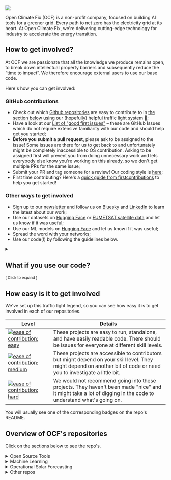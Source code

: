 
<img src="https://cdn.prod.website-files.com/62d92550f6774db58d441cca/6324a2038936ecda71599a8b_OCF_Logo_black_trans.png" style="background-color:white;" />

Open Climate Fix (OCF) is a non-profit company, focused on building AI tools for a greener grid.
Every path to net zero has the electricity grid at its heart.
At Open Climate Fix, we're delivering cutting-edge technology for industry to accelerate the energy transition.

## How to get involved?
At OCF we are passionate that all the knowledge we produce remains open, to break down intellectual property barriers and subsequently reduce the “time to impact”. We therefore encourage external users to use our base code.

Here's how you can get involved:

### GitHub contributions

* Check out which [Github repositories](https://github.com/openclimatefix?view_as=public#overview-of-ocfs-repositories) are easy to contribute to in [the section below](https://github.com/openclimatefix/.github/edit/os-instructions/profile/README.md#how-easy-is-it-to-get-involved) using our (hopefully) helpful traffic light system 🚦;
* Have a look at our [List of "good first issues"](https://github.com/search?l=&p=1&q=user%3Aopenclimatefix+label%3A%22good+first+issue%22&ref=advsearch&type=Issues&utf8=%E2%9C%93&state=open) – these are GitHub Issues which do not require extensive familiarity with our code and should help get you started;
* **Before you submit a pull request**, please ask to be assigned to the issue! Some issues are there for us to get back to and unfortunately might be completely inaccessible to OS contribution. Asking to be assigned first will prevent you from doing unnecessary work and lets everybody else know you're working on this already, so we don't get multiple PRs for the same issue;
* Submit your PR and tag someone for a review! Our coding style is [here](https://github.com/openclimatefix/.github/blob/main/coding_style.md);
* First time contributing? Here's a [quick guide from firstcontributions](https://github.com/firstcontributions/first-contributions) to help you get started!

### Other ways to get involved
* Sign up to our [newsletter](https://ocfnews.substack.com/?utm_source=substack&utm_medium=web&utm_campaign=substack_profile) and follow us on [Bluesky](https://bsky.app/profile/openclimatefix.org) and [LinkedIn](https://www.linkedin.com/company/19123036/admin/) to learn the latest about our work;
* Use our datasets on [Hugging Face](https://huggingface.co/openclimatefix) or [EUMETSAT satellite data](https://console.cloud.google.com/marketplace/product/bigquery-public-data/eumetsat-seviri-rss?hl=en-GB&project=solar-pv-nowcasting) and let us know if it was useful;
* Use our ML models on [Hugging Face](https://huggingface.co/openclimatefix) and let us know if it was useful;
* Spread the word with your networks;
* Use our code(!) by following the guidelines below.


<details><summary><a>
  <h2>What if you use our code?</h2> <small>[ Click to expand ]</small>
</a></summary>

In order for us to understand the use of our models, and to demonstrate impact to future funders, it is invaluable for us to know who is using the code and, if possible, how.

We licence the code in this repository under a permissive MIT licence and if you are using the code or deriving from it, we request that you attribute the use of Open Climate Fix’s work in your product by adding the text below:

#### 'original code by [Open Climate Fix](https://github.com/openclimatefix)'

If you're a contributor, we'd love for you to share your work! We ask our community to refer to themselves as an Open Climate Fix Community Contributor, specifically across social media channels and on personal CVs or portfolios.

</details>

## How easy is it to get involved
We've set up this traffic light legend, so you can see how easy it is to get involved in each of our repositories.


| Level | Details|
|--- | ---- |
|[![ease of contribution: easy](https://img.shields.io/badge/ease%20of%20contribution:%20easy-32bd50)](https://github.com/openclimatefix/ocf-meta-repo?tab=readme-ov-file#how-easy-is-it-to-get-involved) | These projects are easy to run, standalone, and have easily readable code. There should be issues for everyone at different skill levels.                         |
| [![ease of contribution: medium](https://img.shields.io/badge/ease%20of%20contribution:%20medium-f4900c)](https://github.com/openclimatefix/ocf-meta-repo?tab=readme-ov-file#how-easy-is-it-to-get-involved)  | These projects are accessible to contributors but might depend on your skill level. They might depend on another bit of code or need you to investigate a little bit.
| [![ease of contribution: hard](https://img.shields.io/badge/ease%20of%20contribution:%20hard-bb2629)](https://github.com/openclimatefix/ocf-meta-repo?tab=readme-ov-file#how-easy-is-it-to-get-involved) | We would not recommend going into these projects. They haven't been made "nice" and it might take a lot of digging in the code to understand what's going on.      |

You will usually see one of the corresponding badges on the repo's README.


## Overview of OCF's repositories

Click on the sections below to see the repo's.

<details><summary><a>Open Source Tools</a></summary>

| Repo                                                                                                     | Description                           | Main Developer                                     | Easy to contribute ? |
|----------------------------------------------------------------------------------------------------------|---------------------------------------|----------------------------------------------------| --- |
| [Open-Source-Quartz-Solar-Forecast](https://github.com/openclimatefix/Open-Source-Quartz-Solar-Forecast) | Open Source Solar Site Level Forecast | [Zak Watts](https://github.com/zakwatts)           | 🟢
| [NWP consumer](https://github.com/openclimatefix/nwp-consumer)                                           | Microservice for consuming NWP data.  | [Sol Cotton](https://github.com/devsjc)            | 🟢
| [Elexonpy](https://github.com/openclimatefix/elexonpy)                                                   | Python wrapper for UK Elexon data     | [Peter Dudfield](https://github.com/peterdudfield) | 🟢
| [open-data-pvnet](https://github.com/openclimatefix/open-data-pvnet)     | Solar Forecasting using PVNet on Open Data    | [Sukhil Patel](https://github.com/Sukh-P) | 🟢

</details>

<details><summary><a>Machine Learning</a></summary>

### Main repositories for our ML experiments

| Repo                                                                       | Description                                                                                                                                                                                                                                                                                                                              | Main Developer                                     | Easy to contribute? |
|----------------------------------------------------------------------------|------------------------------------------------------------------------------------------------------------------------------------------------------------------------------------------------------------------------------------------------------------------------------------------------------------------------------------------|----------------------------------------------------|---------------------|
| [ocf-data-sampler](https://github.com/openclimatefix/ocf-data-sampler)                   | Library for creating samples suitable for ML from weather and power datasets | [James Fulton](https://github.com/dfulu) | 🟢
| [PVnet](https://github.com/openclimatefix/pvnet)                           | PV net main repo | [James Fulton](https://github.com/dfulu) | 🔴
| [PVNet-summation](https://github.com/openclimatefix/PVNet-summation)       | This project is used for training a model to sum the GSP predictions of PVNet into a national estimate     | [James Fulton](https://github.com/dfulu) | 🔴                 |
| [pv-site-prediction](https://github.com/openclimatefix/pv-site-prediction) | ML experiments and models for SBRI project | [Zak Watts](https://github.com/zakwatts) | 🔴
| [UK PV National XG](https://github.com/openclimatefix/uk-pv-national-xg)   | National GSP PV forecasting using Gradient Boosted Methods.     | [Peter Dudfield](https://github.com/peterdudfield) | 🔴                 |

### PyTorch implementations of ML models from the literature

| Repo                                                                         | Description  |    Main Developer      | Easy to contribute ? |
|------------------------------------------------------------------------------|------------------------|-------| --- |
| [Graph Weather](https://github.com/openclimatefix/graph_weather)         | PyTorch implementation of Ryan Keisler's 2022 "Forecasting Global Weather with Graph Neural Networks" paper (https://arxiv.org/abs/2202.07575) | [Jacob Bieker](https://github.com/jacobbieker) | 🟢
| [MetNet](https://github.com/openclimatefix/metnet)                           | PyTorch Implementation of Google Research's MetNet ([Sønderby et al. 2020](https://arxiv.org/abs/2003.12140)), inspired from Thomas Capelle's [metnet_pytorch](https://github.com/tcapelle/metnet_pytorch/tree/master/metnet_pytorch). | [Jacob Bieker](https://github.com/jacobbieker) | 🟢
| [Skillful Nowcasting](https://github.com/openclimatefix/skillful_nowcasting) | Implementation of DeepMind's Skillful Nowcasting GAN ([Ravuri et al. 2021](https://arxiv.org/abs/2104.00954)) in PyTorch Lightning. | [Jacob Bieker](https://github.com/jacobbieker) | 🟠
| [Perceiver Pytorch](https://github.com/openclimatefix/perceiver-pytorch)     | Implementation of DeepMind's Perceiver ([Jaegle et al. 2021](https://arxiv.org/abs/2103.03206)) and Perceiver IO ([Jaegle et al. 2021](https://arxiv.org/abs/2107.14795)) in Pytorch. Forked from [lucidrains/perceiver-pytorch](https://github.com/lucidrains/perceiver-pytorch) |[Jack Kelly](https://github.com/JackKelly) | 🔴

</details>

<details><summary><a>Operational Solar Forecasting</a></summary>

### General

| Repo                                                                               | Description  |    Main Developer      | Easy to contribute ? |
|------------------------------------------------------------------------------------|------------------------|-------| --- |
| [pv-site-datamodel](https://github.com/openclimatefix/pv-site-datamodel)           | Datamodel for PV sites | [Peter Dudfield](https://github.com/peterdudfield) | 🟢
| [ocf-infrastructure](https://github.com/openclimatefix/ocf-infrastructure)                | Infrastructure code for OCF's cloud environments  | [Sol Cotton](https://github.com/devsjc) | 🟠
| [Satip](https://github.com/openclimatefix/satip)                                   | Satip contains the code necessary for retrieving, transforming and storing EUMETSAT data | [Sol Cotton](https://github.com/devsjc) | 🟠
| [analysis-dashboard ](https://github.com/openclimatefix/uk-analysis-dashboard )    | This is a Streamlit app for the OCF team that reports database statistics | [Peter Dudfield](https://github.com/peterdudfield) | 🔴
| [Nowcasting Alerts Cron](https://github.com/openclimatefix/nowcasting_alerts_cron) | Nowcasting Alerts cron Worker | [Brad Fulford](https://github.com/braddf) | 🔴

## UK

| Repo                                                                              | Description  |    Main Developer      | Easy to contribute ? |
|-----------------------------------------------------------------------------------|------------------------|-------|  --- |
| [nowcasting_datamodel](https://github.com/openclimatefix/nowcasting_datamodel)    | Datamodel for the nowcasting project | [Peter Dudfield](https://github.com/peterdudfield) | 🟢
| [GSPConsumer](https://github.com/openclimatefix/gspconsumer)                      | Collect GSP solar generation data from PVLive | [Peter Dudfield](https://github.com/peterdudfield) | 🟠
| [PVConsumer](https://github.com/openclimatefix/PVConsumer)                       | Consumer PV data from various sources | [Peter Dudfield](https://github.com/peterdudfield) | 🟠
| [PVoutput](https://github.com/openclimatefix/pvoutput)                            | Python code for downloading PV data from PVOutput.org | [Jack Kelly](https://github.com/JackKelly) | 🟠
| [pv-site-api](https://github.com/openclimatefix/pv-site-api)                      | Site specific API for SBRI project | [Peter Dudfield](https://github.com/peterdudfield)              | 🟠
| [quartz-frontend](https://github.com/openclimatefix/quartz-frontend)              | Front End repo for the Nowcasting project. | [Brad Fulford](https://github.com/braddf) | 🟠
| [uk-pv-national-gsp-api](https://github.com/openclimatefix/uk-pv-national-gsp-api) | API for hosting nowcasting solar predictions | [Peter Dudfield](https://github.com/peterdudfield) | 🟠
| [pvnet_app](https://github.com/openclimatefix/pvnet_app)                          | Application for running PVNet in production | [Sukhil Patel](https://github.com/Sukh-P) | 🔴
| [pv-site-production](https://github.com/openclimatefix/pv-site-production)        | Production service for PV site level forecasts | [Peter Dudfield](https://github.com/peterdudfield) | 🔴
| [uk-pv-forecast-blend](https://github.com/openclimatefix/uk-pv-forecast-blend) | Service to blend forecast together | [Peter Dudfield](https://github.com/peterdudfield) | 🔴

## India

| Repo                                                                       | Description  |    Main Developer      | Easy to contribute ? |
|----------------------------------------------------------------------------|------------------------|-------| --- |
| [india-api](https://github.com/openclimatefix/india-api)                   | API India solar and wind data | [Sol Cotton](https://github.com/devsjc) | 🟢
| [india-forecast-app](https://github.com/openclimatefix/india-forecast-app) | Runs wind and PV forecasts for India and saves to database | [Peter Dudfield](https://github.com/peterdudfield) | 🔴

</details>

<details><summary><a>Other repos</a></summary>

| Repo                                                                     | Description                                                                                            | Main Developer                                 | Easy to contribute ? |
|--------------------------------------------------------------------------|--------------------------------------------------------------------------------------------------------|------------------------------------------------| --- |
| [GFS Downloader](https://github.com/openclimatefix/gfs-downloader)       | NCEP GFS 0.25 Degree Global Forecast Grids Historical Archive: https://rda.ucar.edu/datasets/ds084.1/ | [Zak Watts](https://github.com/zakwatts) | 🟢
| [OCF Blocs2](https://github.com/openclimatefix/ocf_blosc2)               | Blosc2 codec used for OCF's Zarr compression | [Peter Dudfield](https://github.com/peterdudfield) | 🟢
| [Solar and Storage](https://github.com/openclimatefix/solar-and-storage) | Solar and Storage optimization code | [Peter Dudfield](https://github.com/peterdudfield) | 🟢
| [.github](https://github.com/openclimatefix/.github)                     | Various Community Health Files | [Peter Dudfield](https://github.com/peterdudfield) | 🔴


For a complete list of all of OCF's repositories tagged with "nowcasting", see [this link](https://github.com/search?l=&o=desc&q=topic%3Anowcasting+org%3Aopenclimatefix&s=updated&type=Repositories)

</details>

